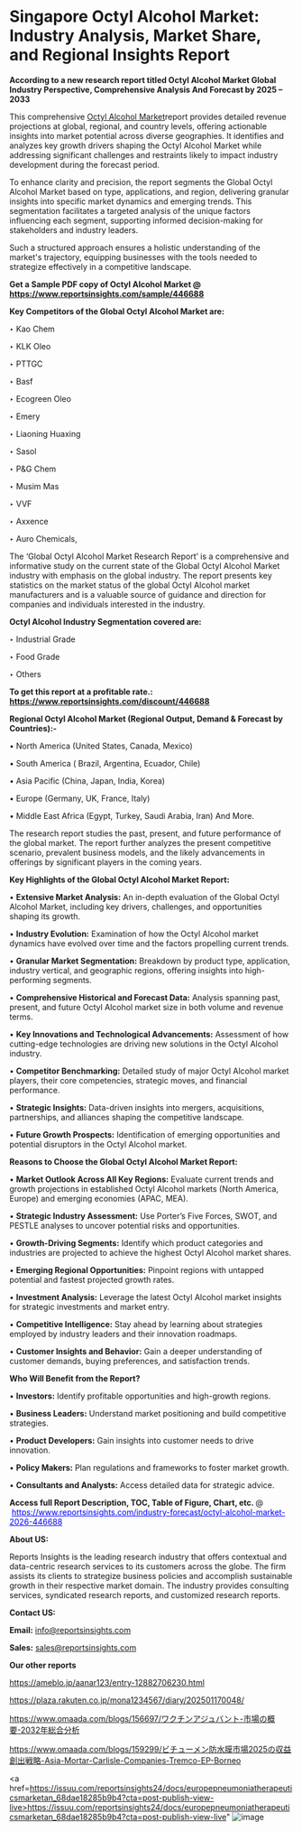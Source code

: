 # Singapore Octyl Alcohol Market: Industry Analysis, Market Share, and Regional Insights Report

<strong>According to a new research report titled Octyl Alcohol Market Global Industry Perspective, Comprehensive Analysis And Forecast by 2025 – 2033</strong>

This comprehensive <a href=https://www.reportsinsights.com/sample/446688>Octyl Alcohol Market</a>report provides detailed revenue projections at global, regional, and country levels, offering actionable insights into market potential across diverse geographies. It identifies and analyzes key growth drivers shaping the Octyl Alcohol Market while addressing significant challenges and restraints likely to impact industry development during the forecast period.

To enhance clarity and precision, the report segments the Global Octyl Alcohol Market based on type, applications, and region, delivering granular insights into specific market dynamics and emerging trends. This segmentation facilitates a targeted analysis of the unique factors influencing each segment, supporting informed decision-making for stakeholders and industry leaders.

Such a structured approach ensures a holistic understanding of the market's trajectory, equipping businesses with the tools needed to strategize effectively in a competitive landscape.

<strong>Get a Sample PDF copy of Octyl Alcohol Market </strong><strong>@<a href=https://www.reportsinsights.com/sample/446688 style=color:#0000ff;> https://www.reportsinsights.com/sample/446688</a></strong></font>

<strong>Key Competitors of the Global Octyl Alcohol Market are:</strong>

‣ Kao Chem

‣ KLK Oleo

‣ PTTGC

‣ Basf

‣ Ecogreen Oleo

‣ Emery

‣ Liaoning Huaxing

‣ Sasol

‣ P&G Chem

‣ Musim Mas

‣ VVF

‣ Axxence

‣ Auro Chemicals,

The ‘Global Octyl Alcohol Market Research Report’ is a comprehensive and informative study on the current state of the Global Octyl Alcohol Market industry with emphasis on the global industry. The report presents key statistics on the market status of the global Octyl Alcohol market manufacturers and is a valuable source of guidance and direction for companies and individuals interested in the industry.

<strong>Octyl Alcohol Industry Segmentation covered are:</strong>

‣ Industrial Grade

‣ Food Grade

‣ Others

<strong>To get this report at a profitable rate.: <a href=https://www.reportsinsights.com/discount/446688 style=color:#0000ff;>https://www.reportsinsights.com/discount/446688</a></strong></font>

<strong>Regional Octyl Alcohol Market (Regional Output, Demand &amp; Forecast by Countries):-</strong>

• North America (United States, Canada, Mexico)

• South America ( Brazil, Argentina, Ecuador, Chile)

• Asia Pacific (China, Japan, India, Korea)

• Europe (Germany, UK, France, Italy)

• Middle East Africa (Egypt, Turkey, Saudi Arabia, Iran) And More.

The research report studies the past, present, and future performance of the global market. The report further analyzes the present competitive scenario, prevalent business models, and the likely advancements in offerings by significant players in the coming years.

<strong>Key Highlights of the Global Octyl Alcohol Market Report:</strong>

• <strong>Extensive Market Analysis:</strong> An in-depth evaluation of the Global Octyl Alcohol Market, including key drivers, challenges, and opportunities shaping its growth.

• <strong>Industry Evolution:</strong> Examination of how the Octyl Alcohol market dynamics have evolved over time and the factors propelling current trends.

• <strong>Granular Market Segmentation:</strong> Breakdown by product type, application, industry vertical, and geographic regions, offering insights into high-performing segments.

• <strong>Comprehensive Historical and Forecast Data:</strong> Analysis spanning past, present, and future Octyl Alcohol market size in both volume and revenue terms.

• <strong>Key Innovations and Technological Advancements:</strong> Assessment of how cutting-edge technologies are driving new solutions in the Octyl Alcohol industry.

• <strong>Competitor Benchmarking:</strong> Detailed study of major Octyl Alcohol market players, their core competencies, strategic moves, and financial performance.

• <strong>Strategic Insights:</strong> Data-driven insights into mergers, acquisitions, partnerships, and alliances shaping the competitive landscape.

• <strong>Future Growth Prospects:</strong> Identification of emerging opportunities and potential disruptors in the Octyl Alcohol market.

<strong>Reasons to Choose the Global Octyl Alcohol Market Report:</strong>

• <strong>Market Outlook Across All Key Regions:</strong> Evaluate current trends and growth projections in established Octyl Alcohol markets (North America, Europe) and emerging economies (APAC, MEA).

• <strong>Strategic Industry Assessment:</strong> Use Porter’s Five Forces, SWOT, and PESTLE analyses to uncover potential risks and opportunities.

• <strong>Growth-Driving Segments:</strong> Identify which product categories and industries are projected to achieve the highest Octyl Alcohol market shares.

• <strong>Emerging Regional Opportunities:</strong> Pinpoint regions with untapped potential and fastest projected growth rates.

• <strong>Investment Analysis:</strong> Leverage the latest Octyl Alcohol market insights for strategic investments and market entry.

• <strong>Competitive Intelligence:</strong> Stay ahead by learning about strategies employed by industry leaders and their innovation roadmaps.

• <strong>Customer Insights and Behavior:</strong> Gain a deeper understanding of customer demands, buying preferences, and satisfaction trends.

<strong>Who Will Benefit from the Report?</strong>

• <strong>Investors:</strong> Identify profitable opportunities and high-growth regions.

• <strong>Business Leaders:</strong> Understand market positioning and build competitive strategies.

• <strong>Product Developers:</strong> Gain insights into customer needs to drive innovation.

• <strong>Policy Makers:</strong> Plan regulations and frameworks to foster market growth.

• <strong>Consultants and Analysts:</strong> Access detailed data for strategic advice.
</ul>
<strong>Access full Report Description, TOC, Table of Figure, Chart, etc. </strong>@  <a href=https://www.reportsinsights.com/industry-forecast/octyl-alcohol-market-2026-446688 style=color:#0000ff;>https://www.reportsinsights.com/industry-forecast/octyl-alcohol-market-2026-446688</a></font>

<strong><strong>About US</strong>:</strong>

Reports Insights is the leading research industry that offers contextual and data-centric research services to its customers across the globe. The firm assists its clients to strategize business policies and accomplish sustainable growth in their respective market domain. The industry provides consulting services, syndicated research reports, and customized research reports.

<strong>Contact US:</strong>

<p class=""""><b>Email:</b> <a href=mailto:info@reportsinsights.com>info@reportsinsights.com</a></p>
<p class=""""><b>Sales:</b> <a href=mailto:sales@reportsinsights.com>sales@reportsinsights.com</a></p>

<strong>Our other reports</strong>

<a href=https://ameblo.jp/aanar123/entry-12882706230.html>https://ameblo.jp/aanar123/entry-12882706230.html</a>

<a href=https://plaza.rakuten.co.jp/mona1234567/diary/202501170048/>https://plaza.rakuten.co.jp/mona1234567/diary/202501170048/</a>

<a href=https://www.omaada.com/blogs/156697/ワクチンアジュバント-市場の概要-2032年総合分析>https://www.omaada.com/blogs/156697/ワクチンアジュバント-市場の概要-2032年総合分析</a>

<a href=https://www.omaada.com/blogs/159299/ビチューメン防水膜市場2025の収益創出戦略-Asia-Mortar-Carlisle-Companies-Tremco-EP-Borneo>https://www.omaada.com/blogs/159299/ビチューメン防水膜市場2025の収益創出戦略-Asia-Mortar-Carlisle-Companies-Tremco-EP-Borneo</a>

<a href=https://issuu.com/reportsinsights24/docs/europepneumoniatherapeuticsmarketan_68dae18285b9b4?cta=post-publish-view-live>https://issuu.com/reportsinsights24/docs/europepneumoniatherapeuticsmarketan_68dae18285b9b4?cta=post-publish-view-live</a>"
![image](https://github.com/user-attachments/assets/8d7a20d6-3902-46db-8416-0a85d5be9dd1)
